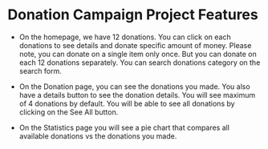 # Donation Campaign Project Features

- On the homepage, we have 12 donations. You can click on each donations to see details and donate specific amount of money. Please note, you can donate on a single item only once. But you can donate on each 12 donations separately. You can search donations category on the search form.

- On the Donation page, you can see the donations you made. You also have a details button to see the donation details. You will see maximum of 4 donations by default. You will be able to see all donations by clicking on the See All button.

- On the Statistics page you will see a pie chart that compares all available donations vs the donations you made.
